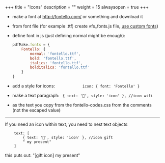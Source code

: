 +++
title = "Icons"
description = ""
weight = 15
alwaysopen = true
+++

- make a font at http://fontello.com/ or something and download it

- from font file (for example .ttf) create vfs_fonts.js file, [use custom fonts](/docs/fonts/custom-fonts-client-side/#1-create-a-new-vfs-fonts-js-containing-your-font-files))

- define font in js (just defining normal might be enough):
    ```js
    pdfMake.fonts = {
        Fontello: {
            normal: 'fontello.ttf',
            bold: 'fontello.ttf',
            italics: 'fontello.ttf',
            bolditalics: 'fontello.ttf'
        }
    }
    ```

- add a style for icons:
`            icon: {
                font: 'Fontello'
            }`
- make a text paragraph:
`
            { text: '', style: 'icon' }, //icon wifi`
- as the text you copy from the fontello-codes.css from the comments (not the escaped value)

---

If you need an icon within text, you need to nest text objects:

```
    text: [
        { text: '', style: 'icon' }, //icon gift
        " my present"
    ]
```
this puts out: "[gift icon] my present"
